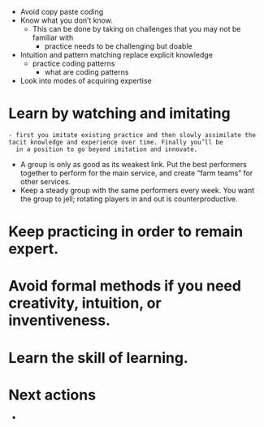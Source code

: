 - Avoid copy paste coding
- Know what you don’t know.
	- This can be done by taking on challenges that you may not be familiar with
		- practice needs to be challenging but doable
- Intuition and pattern matching replace explicit knowledge
	- practice coding patterns
		- what are coding patterns
- Look into modes of acquiring expertise
# Learn by watching and imitating
	- first you imitate existing practice and then slowly assimilate the tacit knowledge and experience over time. Finally you’ll be
	  in a position to go beyond imitation and innovate.
- A group is only as good as its weakest link. Put the best performers together to perform for the main service, and create
  “farm teams” for other services.
- Keep a steady group with the same performers every week.
  You want the group to jell; rotating players in and out is
  counterproductive.
# Keep practicing in order to remain expert.
# Avoid formal methods if you need creativity, intuition, or inventiveness.
# Learn the skill of learning.
# Next actions
-